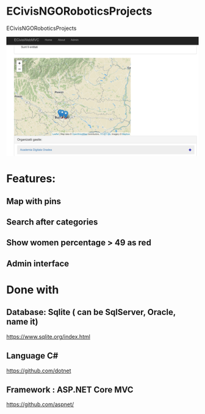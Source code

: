 # ECivisNGORoboticsProjects
ECivisNGORoboticsProjects

![alt text](https://raw.githubusercontent.com/ignatandrei/ECivisNGORoboticsProjects/master/firstPage.PNG?raw=true "First Page")


# Features:

## Map with pins

## Search after categories

## Show women percentage > 49 as red

## Admin interface

# Done with

## Database: Sqlite ( can be SqlServer, Oracle, name it)
https://www.sqlite.org/index.html

## Language C#
https://github.com/dotnet

## Framework : ASP.NET Core MVC
https://github.com/aspnet/






